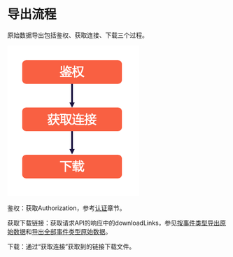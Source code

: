 # 导出流程

原始数据导出包括鉴权、获取连接、下载三个过程。

![](../../../../.gitbook/assets/image%20%287%29.png)

鉴权：获取Authorization，参考[认证](../../authenticate/)章节。

获取下载链接：获取请求API的响应中的downloadLinks，参见[按事件类型导出原始数据](../definition/eventtype.md)和[导出全部事件类型原始数据](../definition/alltype.md)。

下载：通过“获取连接”获取到的链接下载文件。

